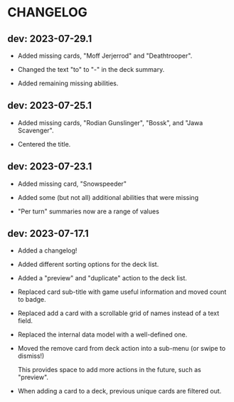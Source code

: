 # CHANGELOG

## dev: 2023-07-29.1

- Added missing cards, "Moff Jerjerrod" and "Deathtrooper".

- Changed the text "to" to "-" in the deck summary.

- Added remaining missing abilities.

## dev: 2023-07-25.1

- Added missing cards, "Rodian Gunslinger", "Bossk", and "Jawa Scavenger".

- Centered the title.

## dev: 2023-07-23.1

- Added missing card, "Snowspeeder"

- Added some (but not all) additional abilities that were missing

- "Per turn" summaries now are a range of values

## dev: 2023-07-17.1

- Added a changelog!

- Added different sorting options for the deck list.

- Added a "preview" and "duplicate" action to the deck list.

- Replaced card sub-title with game useful information and moved count to badge.

- Replaced add a card with a scrollable grid of names instead of a text field.

- Replaced the internal data model with a well-defined one.

- Moved the remove card from deck action into a sub-menu (or swipe to dismiss!)

  This provides space to add more actions in the future, such as "preview".

- When adding a card to a deck, previous unique cards are filtered out.
